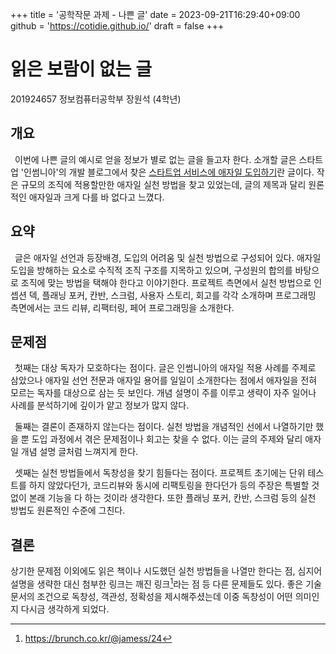 +++
title = '공학작문 과제 - 나쁜 글'
date = 2023-09-21T16:29:40+09:00
github = 'https://cotidie.github.io/'
draft = false
+++

# 읽은 보람이 없는 글
201924657 정보컴퓨터공학부 장원석 (4학년)

## 개요
&ensp;이번에 나쁜 글의 예시로 얻을 정보가 별로 없는 글을 들고자 한다. 소개할 글은 스타트업 '인썸니아'의 개발 블로그에서 찾은 [스타트업 서비스에 애자일 도입하기](https://insomenia.com/articles/10)란 글이다. 작은 규모의 조직에 적용할만한 애자일 실천 방법을 찾고 있었는데, 글의 제목과 달리 원론적인 애자일과 크게 다를 바 없다고 느꼈다.

## 요약
&ensp;글은 애자일 선언과 등장배경, 도입의 어려움 및 실천 방법으로 구성되어 있다. 애자일 도입을 방해하는 요소로 수직적 조직 구조를 지목하고 있으며, 구성원의 합의를 바탕으로 조직에 맞는 방법을 택해야 한다고 이야기한다. 프로젝트 측면에서 실천 방법으로 인셉션 덱, 플래닝 포커, 칸반, 스크럼, 사용자 스토리, 회고를 각각 소개하며 프로그래밍 측면에서는 코드 리뷰, 리팩터링, 페어 프로그래밍을 소개한다.

## 문제점
&ensp;첫째는 대상 독자가 모호하다는 점이다. 글은 인썸니아의 애자일 적용 사례를 주제로 삼았으나 애자일 선언 전문과 애자일 용어를 일일이 소개한다는 점에서 애자일을 전혀 모르는 독자를 대상으로 삼는 듯 보인다. 개념 설명이 주를 이루고 생략이 자주 일어나 사례를 분석하기에 깊이가 얕고 정보가 많지 않다.

&ensp;둘째는 결론이 존재하지 않는다는 점이다. 실천 방법을 개념적인 선에서 나열하기만 했을 뿐 도입 과정에서 겪은 문제점이나 회고는 찾을 수 없다. 이는 글의 주제와 달리 애자일 개념 설명 글처럼 느껴지게 한다. 

&ensp;셋째는 실천 방법들에서 독창성을 찾기 힘들다는 점이다. 프로젝트 초기에는 단위 테스트를 하지 않았다던가, 코드리뷰와 동시에 리팩토링을 한다던가 등의 주장은 특별할 것 없이 본래 기능을 다 하는 것이라 생각한다. 또한 플래닝 포커, 칸반, 스크럼 등의 실천 방법도 원론적인 수준에 그친다.

## 결론
상기한 문제점 이외에도 읽은 책이나 시도했던 실천 방법들을 나열만 한다는 점, 심지어 설명을 생략한 대신 첨부한 링크는 깨진 링크[^1]라는 점 등 다른 문제들도 있다. 좋은 기술 문서의 조건으로 독창성, 객관성, 정확성을 제시해주셨는데 이중 독창성이 어떤 의미인지 다시금 생각하게 되었다.

[^1]: https://brunch.co.kr/@jamess/24
